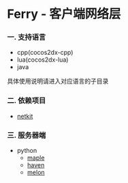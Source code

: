 # Ferry - 客户端网络层

### 一. 支持语言
* cpp(cocos2dx-cpp)
* lua(cocos2dx-lua)
* java

具体使用说明请进入对应语言的子目录

### 二. 依赖项目
* [netkit](https://github.com/dantezhu/netkit)

### 三. 服务器端

* python
    * [maple](https://github.com/dantezhu/maple)
    * [haven](https://github.com/dantezhu/haven)
    * [melon](https://github.com/dantezhu/melon)
